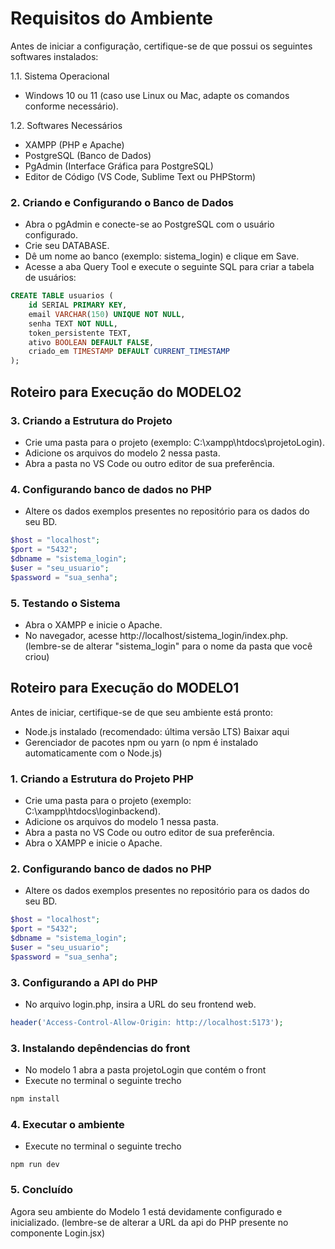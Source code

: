 # Requisitos do Ambiente

Antes de iniciar a configuração, certifique-se de que possui os seguintes softwares instalados:

1.1. Sistema Operacional
- Windows 10 ou 11 (caso use Linux ou Mac, adapte os comandos conforme necessário).

1.2. Softwares Necessários
- XAMPP (PHP e Apache)
- PostgreSQL (Banco de Dados)
- PgAdmin (Interface Gráfica para PostgreSQL)
- Editor de Código (VS Code, Sublime Text ou PHPStorm)

### 2. Criando e Configurando o Banco de Dados
- Abra o pgAdmin e conecte-se ao PostgreSQL com o usuário configurado.
- Crie seu DATABASE.
- Dê um nome ao banco (exemplo: sistema_login) e clique em Save.
- Acesse a aba Query Tool e execute o seguinte SQL para criar a tabela de usuários:
```sql
CREATE TABLE usuarios (
    id SERIAL PRIMARY KEY,
    email VARCHAR(150) UNIQUE NOT NULL,
    senha TEXT NOT NULL,
    token_persistente TEXT,
    ativo BOOLEAN DEFAULT FALSE,
    criado_em TIMESTAMP DEFAULT CURRENT_TIMESTAMP
);
```

## Roteiro para Execução do MODELO2
### 3. Criando a Estrutura do Projeto
- Crie uma pasta para o projeto (exemplo: C:\xampp\htdocs\projetoLogin).
- Adicione os arquivos do modelo 2 nessa pasta.
- Abra a pasta no VS Code ou outro editor de sua preferência.

### 4. Configurando banco de dados no PHP
- Altere os dados exemplos presentes no repositório para os dados do seu BD.
```php
$host = "localhost";
$port = "5432";
$dbname = "sistema_login";
$user = "seu_usuario";
$password = "sua_senha";
```

### 5. Testando o Sistema
- Abra o XAMPP e inicie o Apache.
- No navegador, acesse http://localhost/sistema_login/index.php. (lembre-se de alterar "sistema_login" para o nome da pasta que você criou)

## Roteiro para Execução do MODELO1
Antes de iniciar, certifique-se de que seu ambiente está pronto:
- Node.js instalado (recomendado: última versão LTS) Baixar aqui
- Gerenciador de pacotes npm ou yarn (o npm é instalado automaticamente com o Node.js)

### 1. Criando a Estrutura do Projeto PHP
- Crie uma pasta para o projeto (exemplo: C:\xampp\htdocs\loginbackend).
- Adicione os arquivos do modelo 1 nessa pasta.
- Abra a pasta no VS Code ou outro editor de sua preferência.
- Abra o XAMPP e inicie o Apache.

### 2. Configurando banco de dados no PHP
- Altere os dados exemplos presentes no repositório para os dados do seu BD.
```php
$host = "localhost";
$port = "5432";
$dbname = "sistema_login";
$user = "seu_usuario";
$password = "sua_senha";
```
### 3. Configurando a API do PHP
- No arquivo login.php, insira a URL do seu frontend web.
```php
header('Access-Control-Allow-Origin: http://localhost:5173');
```
### 3. Instalando depêndencias do front
- No modelo 1 abra a pasta projetoLogin que contém o front
- Execute no terminal o seguinte trecho
```cmd
npm install
```
### 4. Executar o ambiente
- Execute no terminal o seguinte trecho
```
npm run dev
```

### 5. Concluído
Agora seu ambiente do Modelo 1 está devidamente configurado e inicializado. (lembre-se de alterar a URL da api do PHP presente no componente Login.jsx)



